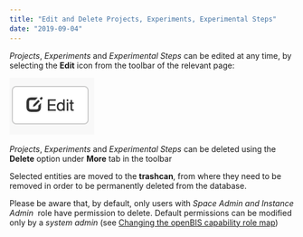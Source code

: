 ```yaml
---
title: "Edit and Delete Projects, Experiments, Experimental Steps"
date: "2019-09-04"
---
```


_Projects_, _Experiments_ and _Experimental Steps_ can be edited at any time, by selecting the **Edit** icon from the toolbar of the relevant page:

![](images/Screenshot-2020-02-27-at-11.56.24-150x100.png)

_Projects_, _Experiments_ and _Experimental Steps_ can be deleted using the **Delete** option under **More** tab in the toolbar

Selected entities are moved to the **trashcan**, from where they need to be removed in order to be permanently deleted from the database.

Please be aware that, by default, only users with _Space Admin and Instance Admin_  role have permission to delete. Default permissions can be modified only by a _system admin_ (see [Changing the openBIS capability role map](https://unlimited.ethz.ch/display/openBISDoc2010/Installation+and+Administrator+Guide+of+the+openBIS+Server#InstallationandAdministratorGuideoftheopenBISServer-ChangingtheCapability-Rolemap))
